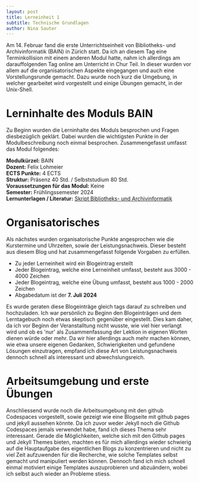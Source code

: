 ```yaml
---
layout: post
title: Lerneinheit 1
subtitle: Technische Grundlagen
author: Nina Sauter
---
```


Am 14. Februar fand die erste Unterrichtseinheit von Bibliotheks- und Archivinformatik (BAIN) in Zürich statt. Da ich an diesem Tag eine Terminkollision mit einem anderen Modul hatte, nahm ich allerdings am darauffolgenden Tag online am Unterricht in Chur Teil. In dieser wurden vor allem auf die organisatorischen Aspekte eingegangen und auch eine Vorstellungsrunde gemacht. Dazu wurde noch kurz die Umgebung, in welcher gearbeitet wird vorgestellt und einige Übungen gemacht, in der Unix-Shell.

# Lerninhalte des Moduls BAIN
Zu Beginn wurden die Lerninhalte des Moduls besprochen und Fragen diesbezüglich geklärt. Dabei wurden die wichtigsten Punkte in der Modulbeschreibung noch einmal besprochen. Zusammengefasst umfasst das Modul folgendes:

**Modulkürzel:** BAIN  
**Dozent:** Felix Lohmeier  
**ECTS Punkte:** 4 ECTS  
**Struktur:** Präsenz 40 Std. / Selbststudium 80 Std.   
**Voraussetzungen für das Modul:** Keine  
**Semester:** Frühlingssemester 2024  
**Lernunterlagen / Literatur:** [Skript Bibliotheks- und Archivinformatik](https://github.com/felixlohmeier/bibliotheks-und-archivinformatik)

# Organisatorisches
Als nächstes wurden organisatorische Punkte angesprochen wie die Kurstermine und Uhrzeiten, sowie der Leistungsnachweis. Dieser besteht aus diesem Blog und hat zusammengefasst folgende Vorgaben zu erfüllen. 
- Zu jeder Lerneinheit wird ein Blogeintrag erstellt
- Jeder Blogeintrag, welche eine Lerneinheit umfasst, besteht aus 3000 - 4000 Zeichen
- Jeder Blogeintrag, welche eine Übung umfasst, besteht aus 1000 - 2000 Zeichen 
- Abgabedatum ist der **7. Juli 2024**


Es wurde geraten diese Blogeinträge gleich tags darauf zu schreiben und hochzuladen. Ich war persönlich zu Beginn den Blogeinträgen und dem Lerntagebuch noch etwas skeptisch gegenüber eingestellt. Dies kam daher, da ich vor Beginn der Veranstalltung nicht wusste, wie viel hier verlangt wird und ob es 'nur' als Zusammenfassung der Lektion in eigenen Worten dienen würde oder mehr. 
Da wir hier allerdings auch mehr machen können, wie etwa unsere eigenen Gedanken, Schwierigkeiten und gefundene Lösungen einzutragen, empfand ich diese Art von Leistungsnachweis dennoch schnell als interessant und abwechslungsreich. 
 

# Arbeitsumgebung und erste Übungen
Anschliessend wurde noch die Arbeitsumgebung mit den github Codespaces vorgestellt, sowie gezeigt wie eine Blogseite mit github pages und jekyll aussehen könnte. Da ich zuvor weder Jekyll noch die Github Codespaces jemals verwendet habe, fand ich dieses Thema sehr interessant. Gerade die Möglichkeiten, welche sich mit den Github pages und Jekyll Themes bieten, machten es für mich allerdings wieder schwierig auf die Hauptaufgabe des eigentlichen Blogs zu konzentrieren und nicht zu viel Zeit aufzuwenden für die Recherche, wie solche Templates selbst gemacht und manipuliert werden können. Dennoch fand ich mich schnell einmal motiviert einige Templates auszuprobieren und abzuändern, wobei ich selbst auch wieder an Probleme stiess. 